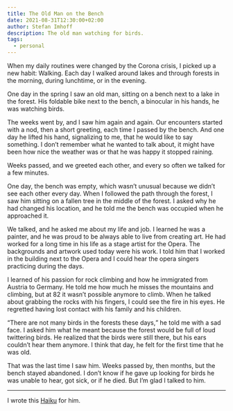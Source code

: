```yaml
---
title: The Old Man on the Bench
date: 2021-08-31T12:30:00+02:00
author: Stefan Imhoff
description: The old man watching for birds.
tags:
  - personal
---
```


When my daily routines were changed by the Corona crisis, I picked up a new habit: Walking. Each day I walked around lakes and through forests in the morning, during lunchtime, or in the evening.

One day in the spring I saw an old man, sitting on a bench next to a lake in the forest. His foldable bike next to the bench, a binocular in his hands, he was watching birds.

The weeks went by, and I saw him again and again. Our encounters started with a nod, then a short greeting, each time I passed by the bench. And one day he lifted his hand, signalizing to me, that he would like to say something. I don’t remember what he wanted to talk about, it might have been how nice the weather was or that he was happy it stopped raining.

Weeks passed, and we greeted each other, and every so often we talked for a few minutes.

One day, the bench was empty, which wasn’t unusual because we didn’t see each other every day. When I followed the path through the forest, I saw him sitting on a fallen tree in the middle of the forest. I asked why he had changed his location, and he told me the bench was occupied when he approached it.

We talked, and he asked me about my life and job. I learned he was a painter, and he was proud to be always able to live from creating art. He had worked for a long time in his life as a stage artist for the Opera. The backgrounds and artwork used today were his work. I told him that I worked in the building next to the Opera and I could hear the opera singers practicing during the days.

I learned of his passion for rock climbing and how he immigrated from Austria to Germany. He told me how much he misses the mountains and climbing, but at 82 it wasn’t possible anymore to climb. When he talked about grabbing the rocks with his fingers, I could see the fire in his eyes. He regretted having lost contact with his family and his children.

<q>There are not many birds in the forests these days,</q> he told me with a sad face. I asked him what he meant because the forest would be full of loud twittering birds. He realized that the birds were still there, but his ears couldn’t hear them anymore. I think that day, he felt for the first time that he was old.

That was the last time I saw him. Weeks passed by, then months, but the bench stayed abandoned. I don’t know if he gave up looking for birds he was unable to hear, got sick, or if he died. But I’m glad I talked to him.

---

I wrote this [Haiku](/haiku/19/) for him.
